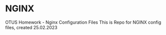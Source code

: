 # NGINX
OTUS Homework - Nginx Configuration Files
This is Repo for NGINX config files, created 25.02.2023
